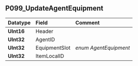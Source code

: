 ## P099\_UpdateAgentEquipment ##
| **Datatype** | **Field** | **Comment** |
|:-------------|:----------|:------------|
| **UInt16** | Header |  |
| **UInt32** | AgentID |  |
| **UInt32** | EquipmentSlot | _enum AgentEquipment_  |
| **UInt32** | ItemLocalID |  |